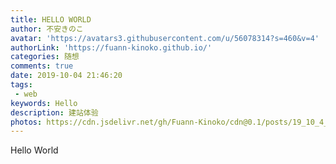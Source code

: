 ```yaml
---
title: HELLO WORLD
author: 不安きのこ
avatar: 'https://avatars3.githubusercontent.com/u/56078314?s=460&v=4'
authorLink: 'https://fuann-kinoko.github.io/'
categories: 随想
comments: true
date: 2019-10-04 21:46:20
tags:
 - web
keywords: Hello
description: 建站体验
photos: https://cdn.jsdelivr.net/gh/Fuann-Kinoko/cdn@0.1/posts/19_10_4_hello_world/hello_world.jpg
---
```

Hello World